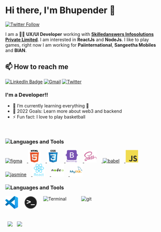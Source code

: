 # Hi there, I'm Bhupender 👋 



<!-- !Commented because Not Present:Start -->
<!-- [![Website](https://img.shields.io/website?label=iamabhishek.me&style=for-the-badge&url=https%3A%2F%2Fiamabhishek.me)](https://www.iamabhishek.me)
[![Website](https://img.shields.io/website?label=blogs.iamabhishek.me&style=for-the-badge&url=https%3A%2F%2Fblogs.iamabhishek.me)](https://blogs.iamabhishek.me) -->
<!-- !Commented because Not Present:End -->

[![Twitter Follow](https://img.shields.io/twitter/follow/Bhupiiidx?color=1DA1F2&logo=twitter&style=for-the-badge)](https://twitter.com/intent/follow?original_referer=https%3A%2F%2Fgithub.com%2FBhupiiidx&screen_name=Bhupiiidx)

I am a 👨‍💻 **UX/UI Developer** working with **[Skilledanswers Infosolutions Private Limited](https://skilledanswers.com/)**. I am interested in **ReactJs** and **NodeJs**. I like to play games, right now I am working for **Paiinternational**, **Sangeetha Mobiles** and **BIAN**.

## 📫 How to reach me

<!-- [![Gitlab Badge](https://img.shields.io/badge/GitLab-330F63?style=for-the-badge&logo=gitlab&logoColor=white)](https://gitlab.com/as_abhi6776) -->


[![LinkedIn Badge](https://img.shields.io/badge/LinkedIn-0077B5?style=for-the-badge&logo=linkedin&logoColor=white)](https://www.linkedin.com/in/bhupiidx/)
[![Gmail](https://img.shields.io/badge/Gmail-D14836?style=for-the-badge&logo=gmail&logoColor=white)](mailto:bhupender81238@gmail.com)
[![Twitter](https://img.shields.io/badge/Twitter-1DA1F2?style=for-the-badge&logo=twitter&logoColor=white)](https://twitter.com/Bhupiiidx)


<!--[![Instagram](https://img.shields.io/badge/Instagram-E4405F?style=for-the-badge&logo=instagram&logoColor=white)](https://www.instagram.com/Bhupiiidx)-->
<!--[![Facebook](https://img.shields.io/badge/Facebook-1877F2?style=for-the-badge&logo=facebook&logoColor=white)](https://www.facebook.com/)-->

### I'm a Developer!!

- 🌱 I’m currently learning everything 🤣
- 🥅 2022 Goals: Learn more about web3 and backend
- ⚡ Fun fact: I love to play basketball

<br />

### ![Languages and Tools](https://img.shields.io/badge/-Languages%20and%20Tools-informational)

<p align="left" style="margin-top:10px;"> 
 <a href="https://www.figma.com/" target="_blank"> <img style="padding-right:15px;" src="https://www.vectorlogo.zone/logos/figma/figma-icon.svg" alt="figma" width="40" height="40"/> </a> 
 <a href="https://www.w3.org/html/" target="_blank"> <img style="padding-right:15px;" src="https://raw.githubusercontent.com/devicons/devicon/master/icons/html5/html5-original-wordmark.svg" alt="html5" width="40" height="40"/> </a>
 <a href="https://www.w3schools.com/css/" target="_blank"> <img style="padding-right:15px;" src="https://raw.githubusercontent.com/devicons/devicon/master/icons/css3/css3-original-wordmark.svg" alt="css3" width="40" height="40"/> </a> 
 <a href="https://getbootstrap.com" target="_blank"> <img style="padding-right:15px;" src="https://raw.githubusercontent.com/devicons/devicon/master/icons/bootstrap/bootstrap-plain-wordmark.svg" alt="bootstrap" width="40" height="40"/> </a> 
 <a href="https://sass-lang.com" target="_blank"> <img style="padding-right:15px;" src="https://raw.githubusercontent.com/devicons/devicon/master/icons/sass/sass-original.svg" alt="sass" width="40" height="40"/> </a>
 <a href="https://babeljs.io/" target="_blank"> <img style="padding-right:15px;" src="https://www.vectorlogo.zone/logos/babeljs/babeljs-icon.svg" alt="babel" width="40" height="40"/> </a> 
 <a href="https://developer.mozilla.org/en-US/docs/Web/JavaScript" target="_blank"> <img style="padding-right:15px;" src="https://raw.githubusercontent.com/devicons/devicon/master/icons/javascript/javascript-original.svg" alt="javascript" width="40" height="40"/> </a>   
 <a href="https://jasmine.github.io/" target="_blank"> <img style="padding-right:15px;" src="https://www.vectorlogo.zone/logos/jasmine/jasmine-icon.svg" alt="jasmine" width="40" height="40"/> </a>
 <a href="https://reactjs.org/" target="_blank"> <img style="padding-right:15px;" src="https://raw.githubusercontent.com/devicons/devicon/master/icons/react/react-original-wordmark.svg" alt="react" width="40" height="40"/> </a> <a href="https://redux.js.org" target="_blank"> 
   <a href="https://nodejs.org" target="_blank"> <img style="padding-right:15px;" src="https://raw.githubusercontent.com/devicons/devicon/master/icons/nodejs/nodejs-original-wordmark.svg" alt="nodejs" width="40" height="40"/> </a>
  <a href="https://www.mysql.com/" target="_blank"> <img style="padding-right:15px;" src="https://raw.githubusercontent.com/devicons/devicon/master/icons/mysql/mysql-original-wordmark.svg" alt="mysql" width="40" height="40"/> </a> 
</p>

### ![Languages and Tools](https://img.shields.io/badge/-Software%20%26%20Technologies%20-informational)

<p align="left" style="margin-top:10px;">
<img style="padding-right:20px;" align="left" alt="Visual Studio Code" width="40px" src="https://raw.githubusercontent.com/github/explore/80688e429a7d4ef2fca1e82350fe8e3517d3494d/topics/visual-studio-code/visual-studio-code.png" />
<img style="padding-right:20px;" src="https://www.vectorlogo.zone/logos/git-scm/git-scm-icon.svg" alt="git" width="40" height="40"/>
<img style="padding-right:20px;" align="left" alt="Terminal" width="40px" src="https://raw.githubusercontent.com/github/explore/80688e429a7d4ef2fca1e82350fe8e3517d3494d/topics/terminal/terminal.png" />
<img style="padding-right:20px;" align="left" alt="Terminal" width="100px" src="https://img.shields.io/badge/Linux-FCC624?style=for-the-badge&logo=linux&logoColor=black" />
</p>

<!--<a href="#"><img height="32" width="32" src="./images/java.svg" alt="Java" title="Java" /></a>
<a href="#"><img height="32" width="32" src="./images/puppet.svg" alt="Puppet" title="Puppet" /></a>
<a href="#"><img height="32" width="32" src="./images/apachedruid.svg" alt="Druid" title="Druid" /></a>
<a href="#"><img height="32" width="32" src="./images/apachegroovy.svg" alt="Groovy" title="Groovy" /></a>
<a href="#"><img height="32" width="32" src="./images/ruby.svg" alt="Ruby" title="Ruby" /></a>
<a href="#"><img height="32" width="32" src="./images/react.svg" alt="ReactJS" title="ReactJS" /></a>-->

<!-- !Commented because Not Present:Start -->
<!-- ### :book: Blogs

https://blogs.iamabhishek.me/ -->
<!-- !Commented because Not Present:End -->
<br>


<table style="border: none;">
    <tbody  style="border: none;">
        <tr  style="border: none;">
            <td  style="border: none;">
            <p align="center">
            <img align="center" src="https://github-readme-stats.vercel.app/api?username=bhupiiidx&count_private=true&show_icons=true&theme=dracula"/>
            </p>
            </td>
            <td  style="border: none;">
            <p align="center">
            <img align="center" src="https://github-readme-stats.vercel.app/api/top-langs/?username=bhupiiidx&count_private=true&show_icons=true&theme=dracula&langs_count=10&layout=compact"/>
            </p>
            </td>
        </tr>
    </tbody>
</table>

<!--
**iamabhishek-dubey/iamabhishek-dubey** is a ✨ _special_ ✨ repository because its `README.md` (this file) appears on your GitHub profile.

Here are some ideas to get y#F05032ou started:

- 🔭 I’m currently working on ...
- 🌱 I’m currently learning ...
- 👯 I’m looking to collaborate on ...
- 🤔 I’m looking for help with ...
- 💬 Ask me about ...
- 📫 How to reach me: ...
- 😄 Pronouns: ...
- ⚡ Fun fact: ...
-->
